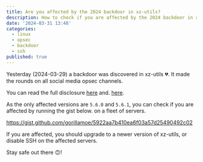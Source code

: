 ```yaml
---
title: Are you affected by the 2024 backdoor in xz-utils?
description: How to check if you are affected by the 2024 backdoor in xz-utils.
date: '2024-03-31 13:48'
categories:
  - linux
  - opsec
  - backdoor
  - ssh
published: true
---
```


Yesterday (2024-03-29) a backdoor was discovered in xz-utils 💔.
It made the rounds on all social media opsec channels.

You can read the full disclosure [here](https://www.openwall.com/lists/oss-security/2024/03/29/4) and.
[here](https://nvd.nist.gov/vuln/detail/CVE-2024-3094).

As the only affected versions are `5.6.0` and `5.6.1`,
you can check if you are affected by running the gist below.
on a fleet of servers.

https://gist.github.com/gorillamoe/5922aa7b410ea6f03a57d25490492c02

If you are affected, you should upgrade to a newer version of xz-utils,
or disable SSH on the affected servers.

Stay safe out there 🙃!
